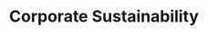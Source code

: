 ---
title: "Corporate Sustainability"
description: ""
themeColor: "#3C494F"
cardImage: ""
weight: 1
---